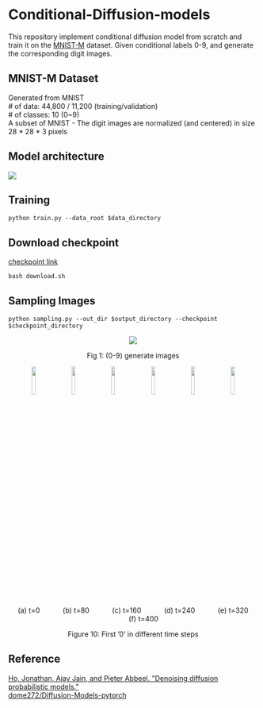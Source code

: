 # Conditional-Diffusion-models
This repository implement conditional diffusion model from scratch and train it on the [MNIST-M](https://www.kaggle.com/datasets/yuna1117/mnist-m) dataset. Given conditional labels 0-9, and generate the corresponding digit images.

## MNIST-M Dataset
Generated from MNIST<br>
\# of data: 44,800 / 11,200 (training/validation)<br>
\# of classes: 10 (0~9)<br>
A subset of MNIST - The digit images are normalized (and centered) in size 28 * 28 * 3 pixels

## Model architecture
<img src="https://drive.google.com/uc?id=18-RD6RDBNFb-Te9lVCrTmc_L1GrIQo-J"/>

## Training
```
python train.py --data_root $data_directory
```
## Download checkpoint
[checkpoint link](https://drive.google.com/drive/u/0/folders/1dZtdGKg-caE4FOcLbdKiBL7gu-ssQeY_)
```
bash download.sh
```
## Sampling Images
```
python sampling.py --out_dir $output_directory --checkpoint $checkpoint_directory
```
<p align="center">
<img src="https://drive.google.com/uc?id=1VmQEtoZCD16itdfPoiDe0OVDatv_Pv0h"/>
</p>
<p align="center">
Fig 1: (0-9) generate images
</p>
<p align="center">
<img src="https://drive.google.com/uc?id=1astGBIDINJPUAdt2lcr50OD-IpMkRAye" width="12%" hspace="8"/>
<img src="https://drive.google.com/uc?id=1mANNoXhTMsK9Ft9KbA0cgMCP8AFl5-1G" width="12%" hspace="8"/>
<img src="https://drive.google.com/uc?id=1qiffugCcMcCxYuCBwaNwhQWtpqNfnNND" width="12%" hspace="8"/>
<img src="https://drive.google.com/uc?id=14t0eeljz1jCx0UsuAMtE9yPonq3fk3Yu" width="12%" hspace="8"/>
<img src="https://drive.google.com/uc?id=1l-_7qNeXsnC1io_9v5drg7T3C5-uQhh7" width="12%" hspace="8"/>
<img src="https://drive.google.com/uc?id=1ds14GWektmlm895Q8queh5q44GqbiCjp" width="12%" hspace="8"/>
</p>
<p align="center">
(a) t=0 &emsp;&emsp;&emsp;(b) t=80 &emsp;&emsp;&emsp;(c) t=160 &emsp;&emsp;&emsp;(d) t=240 &emsp;&emsp;&emsp;(e) t=320 &emsp;&emsp;&emsp;(f) t=400
</p>
<p align="center">
Figure 10: First ’0’ in different time steps
</p>

## Reference
[Ho, Jonathan, Ajay Jain, and Pieter Abbeel. "Denoising diffusion probabilistic models."](https://arxiv.org/pdf/2006.11239.pdf)<br>
[dome272/Diffusion-Models-pytorch](https://github.com/dome272/Diffusion-Models-pytorch)
